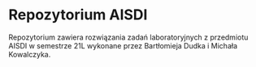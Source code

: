 # Repozytorium AISDI
Repozytorium zawiera rozwiązania zadań laboratoryjnych z przedmiotu AISDI w semestrze 21L wykonane przez Bartłomieja Dudka i Michała Kowalczyka.
